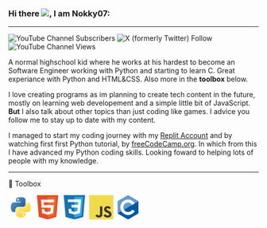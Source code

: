 ### Hi there <img src="https://raw.githubusercontent.com/nixin72/nixin72/master/wave.gif" width="30px">, I am Nokky07:

---

![YouTube Channel Subscribers](https://img.shields.io/youtube/channel/subscribers/UCzzGpscAqcUi10T4u-sWyyg?style=social&label=YouTube%20Subscribers) ![X (formerly Twitter) Follow](https://img.shields.io/twitter/follow/NokkyMc?style=social) ![YouTube Channel Views](https://img.shields.io/youtube/channel/views/UCzzGpscAqcUi10T4u-sWyyg)

A normal highschool kid where he works at his hardest to become an Software Engineer working with Python and starting to learn C. Great experiance with Python and HTML&CSS. Also more in the **toolbox** below.

I love creating programs as im planning to create tech content in the future, mostly on learning web developement and a simple little bit of JavaScript. **But** I also talk about other topics than just coding like games. I advice you follow me to stay up to date with my content.

I managed to start my coding journey with my [Replit Account](https://replit.com/@Nokky07) and by watching first first Python tutorial, by [freeCodeCamp.org](https://www.youtube.com/watch?v=rfscVS0vtbw). In which from this I have advanced my Python coding skills. Looking foward to helping lots of people with my knowledge.

---

🧰 Toolbox

<img src="https://github.com/devicons/devicon/blob/master/icons/python/python-original.svg" alt="Python logo" width="50" height="50" /> <img
src="https://github.com/devicons/devicon/blob/master/icons/html5/html5-original.svg" alt="HTML5 logo" width="50" height="50" /> <img
src="https://github.com/devicons/devicon/blob/master/icons/css3/css3-original.svg" alt="CSS3 logo" width="50" height="50" /> <img
src="https://github.com/devicons/devicon/blob/master/icons/javascript/javascript-original.svg" alt="JS logo" width="50" height="50" /> <img
src="https://github.com/devicons/devicon/blob/master/icons/c/c-original.svg" alt="C logo" width="50" height="50"/>


<!--
**Nokky07/Nokky07** is a ✨ _special_ ✨ repository because its `README.md` (this file) appears on your GitHub profile.

Here are some ideas to get you started:

- 🔭 I’m currently working on ...
- 🌱 I’m currently learning ...
- 👯 I’m looking to collaborate on ...
- 🤔 I’m looking for help with ...
- 💬 Ask me about ...
- 📫 How to reach me: ...
- 😄 Pronouns: ...
- ⚡ Fun fact: ...
-->

